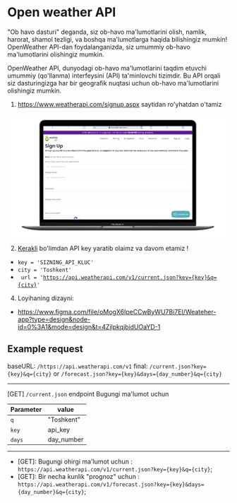 # Open weather API

"Ob havo dasturi" deganda, siz ob-havo ma'lumotlarini olish, namlik, harorat, shamol tezligi, va boshqa ma'lumotlarga haqida bilishingiz mumkin! OpenWeather API-dan foydalanganizda, siz umummiy ob-havo ma'lumotlarini olishingiz mumkin.

OpenWeather API, dunyodagi ob-havo ma'lumotlarini taqdim etuvchi umummiy (qo'llanma) interfeysini (API) ta'minlovchi tizimdir. Bu API orqali siz dasturingizga har bir geografik nuqtasi uchun ob-havo ma'lumotlarini olishingiz mumkin.

1. https://www.weatherapi.com/signup.aspx saytidan ro'yhatdan o'tamiz 

![alt text](image-2.png)

2. [Kerakli](https://www.weatherapi.com/my/) bo'limdan API key yaratib olaimz va davom etamiz !



- <code>key = 'SIZNING_API_KLUC'</code>
- <code>city = 'Toshkent'</code>
- <code> url = 'https://api.weatherapi.com/v1/current.json?key={key}&q={city}' </code>

4. Loyihaning dizayni:

- https://www.figma.com/file/oMogX6IpeCCwByWU7Bi7EI/Weateher-app?type=design&node-id=0%3A1&mode=design&t=4ZjlpkqjbidUOaYD-1


## Example request


baseURL: `/https://api.weatherapi.com/v1`
final: `/current.json?key={key}&q={city}` or `/forecast.json?key={key}&days={day_number}&q={city}`
<hr>

[GET] `/current.json` endpoint Bugungi ma'lumot  uchun

<h>

| Parameter | value      |
| --------- | ---------- |
| `q`       | "Toshkent" |
| `key`     | api_key    |
| `days`    | day_number |

<hr>

- [GET]: Bugungi ohirgi ma'lumot uchun : `https://api.weatherapi.com/v1/current.json?key={key}&q={city}`;
- [GET]: Bir necha kunlik "prognoz" uchun : `https://api.weatherapi.com/v1/forecast.json?key={key}&days={day_number}&q={city}`;




